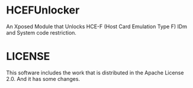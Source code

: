 # HCEFUnlocker
An Xposed Module that Unlocks HCE-F (Host Card Emulation Type F) IDm and System code restriction.

# LICENSE
This software includes the work that is distributed in the Apache License 2.0.
And it has some changes.
